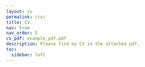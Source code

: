 ```yaml
---
layout: cv
permalink: /cv/
title: CV
nav: true
nav_order: 5
cv_pdf: example_pdf.pdf
description: Please find my CV in the attached pdf.
toc:
  sidebar: left
---
```

